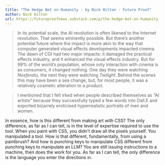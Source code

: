 ```yaml
---
title: "The Hedge Bet on Humanity - by Nick Hilton - Future Proof"
author: Nick Hilton
url: https://futureproofnews.substack.com/p/the-hedge-bet-on-humanity
---
```


> In its potential scale, the AI revolution is often likened to the Internet revolution. That seems eminently possible. But there’s another potential future where the impact is more akin to the way that computer generated visual effects developments impacted cinema. The dawn of CGI had two major impacts: it damaged the practical effects industry, and it enhanced the visual effects industry. But for 99% of the world’s population, whose only interaction with cinema is as consumers, it changed nothing. One day they were watching _Nosferatu_, the next they were watching _Twilight_. Behind the scenes this may have been a sea change, but, for most people, it was a relatively cosmetic alteration to a product.


> I mentioned that I felt irked when people described themselves as “AI artists” because they successfully typed a few words into Dall.E and exported bizarrely eroticised hyperrealistic portraits of men and women.

In essence, how is this different from making art with CSS? The only difference, as far as I can tell, is in the level of expertise required to use the tool.
When you paint with CSS, you didn't draw all the pixels yourself. You manipulated a tool. How is that different, fundamentally, from using a paintbrush? And how is punching keys to manipulate CSS different from punching keys to manipulate an LLM? You are still issuing instructions to a machine, then does the work for you. As far as I can tell, the only difference is the language you enter the directions in.



